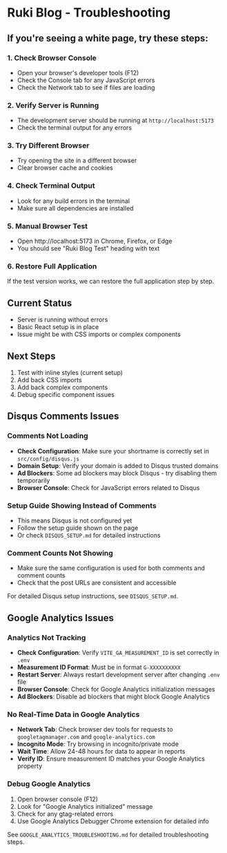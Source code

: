 # Ruki Blog - Troubleshooting

## If you're seeing a white page, try these steps:

### 1. Check Browser Console
- Open your browser's developer tools (F12)
- Check the Console tab for any JavaScript errors
- Check the Network tab to see if files are loading

### 2. Verify Server is Running
- The development server should be running at `http://localhost:5173`
- Check the terminal output for any errors

### 3. Try Different Browser
- Try opening the site in a different browser
- Clear browser cache and cookies

### 4. Check Terminal Output
- Look for any build errors in the terminal
- Make sure all dependencies are installed

### 5. Manual Browser Test
- Open http://localhost:5173 in Chrome, Firefox, or Edge
- You should see "Ruki Blog Test" heading with text

### 6. Restore Full Application
If the test version works, we can restore the full application step by step.

## Current Status
- Server is running without errors
- Basic React setup is in place
- Issue might be with CSS imports or complex components

## Next Steps
1. Test with inline styles (current setup)
2. Add back CSS imports
3. Add back complex components
4. Debug specific component issues

## Disqus Comments Issues

### Comments Not Loading
- **Check Configuration**: Make sure your shortname is correctly set in `src/config/disqus.js`
- **Domain Setup**: Verify your domain is added to Disqus trusted domains
- **Ad Blockers**: Some ad blockers may block Disqus - try disabling them temporarily
- **Browser Console**: Check for JavaScript errors related to Disqus

### Setup Guide Showing Instead of Comments
- This means Disqus is not configured yet
- Follow the setup guide shown on the page
- Or check `DISQUS_SETUP.md` for detailed instructions

### Comment Counts Not Showing
- Make sure the same configuration is used for both comments and comment counts
- Check that the post URLs are consistent and accessible

For detailed Disqus setup instructions, see `DISQUS_SETUP.md`.

## Google Analytics Issues

### Analytics Not Tracking
- **Check Configuration**: Verify `VITE_GA_MEASUREMENT_ID` is set correctly in `.env`
- **Measurement ID Format**: Must be in format `G-XXXXXXXXXX`
- **Restart Server**: Always restart development server after changing `.env` file
- **Browser Console**: Check for Google Analytics initialization messages
- **Ad Blockers**: Disable ad blockers that might block Google Analytics

### No Real-Time Data in Google Analytics
- **Network Tab**: Check browser dev tools for requests to `googletagmanager.com` and `google-analytics.com`
- **Incognito Mode**: Try browsing in incognito/private mode
- **Wait Time**: Allow 24-48 hours for data to appear in reports
- **Verify ID**: Ensure measurement ID matches your Google Analytics property

### Debug Google Analytics
1. Open browser console (F12)
2. Look for "Google Analytics initialized" message
3. Check for any gtag-related errors
4. Use Google Analytics Debugger Chrome extension for detailed info

See `GOOGLE_ANALYTICS_TROUBLESHOOTING.md` for detailed troubleshooting steps.
